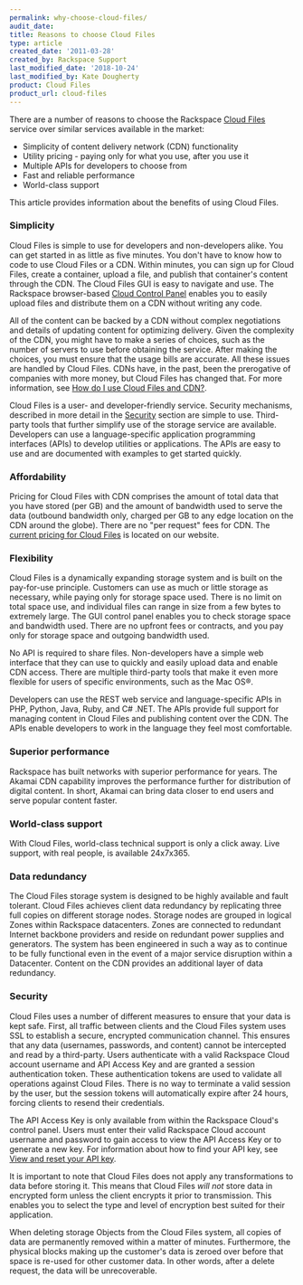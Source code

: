 ```yaml
---
permalink: why-choose-cloud-files/
audit_date:
title: Reasons to choose Cloud Files
type: article
created_date: '2011-03-28'
created_by: Rackspace Support
last_modified_date: '2018-10-24'
last_modified_by: Kate Dougherty
product: Cloud Files
product_url: cloud-files
---
```


There are a number of reasons to choose the Rackspace [Cloud
Files](https://www.rackspace.com/cloud/files) service over similar services
available in the market:

- Simplicity of content delivery network (CDN) functionality
- Utility pricing - paying only for what you use, after you use it
- Multiple APIs for developers to choose from
- Fast and reliable performance
- World-class support

This article provides information about the benefits of using Cloud
Files.

### Simplicity

Cloud Files is simple to use for developers and non-developers alike. You can get started in as little as five minutes. You don't have to know how to code to use Cloud Files or a CDN. Within minutes, you can sign up for Cloud Files, create a container, upload a file, and publish that container's content through the CDN. The Cloud Files GUI is easy to navigate and use. The Rackspace browser-based [Cloud Control Panel](https://login.rackspace.com/) enables you to easily upload files and distribute them on a CDN without writing any code.

All of the content can be backed by a CDN without complex negotiations and details of updating content for optimizing delivery. Given the complexity of the CDN, you might have to make a series of choices, such as the number of servers to use before obtaining the service. After making the choices, you must ensure that the usage bills are accurate. All these issues are handled by Cloud Files. CDNs have, in the past, been the prerogative of companies with more money, but Cloud Files has changed that. For more information, see [How do I use Cloud Files and CDN?](/how-to/getting-started-with-cloud-files-and-cdn).

Cloud Files is a user- and developer-friendly service. Security mechanisms, described in more detail in the [Security](/how-to/why-choose-cloud-files) section are simple to use. Third-party tools that further simplify use of the storage service are available. Developers can use a language-specific application programming interfaces (APIs) to develop utilities or applications. The APIs are easy to use and are documented with examples to get started quickly.

### Affordability

Pricing for Cloud Files with CDN comprises the amount of total data that you have stored (per GB) and the amount of bandwidth used to serve the data (outbound bandwidth only, charged per GB to any edge location on the CDN around the globe). There are no "per request" fees for CDN. The [current pricing for Cloud Files](https://www.rackspace.com/cloud/cloud_hosting_products/files/pricing/) is located on our website.

### Flexibility

Cloud Files is a dynamically expanding storage system and is built on the pay-for-use principle. Customers can use as much or little storage as necessary, while paying only for storage space used. There is no limit on total space use, and individual files can range in size from a few bytes to extremely large. The GUI control panel enables you to check storage space and bandwidth used. There are no upfront fees or contracts, and you pay only for storage space and outgoing bandwidth used.

No API is required to share files. Non-developers have a simple web interface that they can use to quickly and easily upload data and enable CDN access. There are multiple third-party tools that make it even more flexible for users of specific environments, such as the Mac OS&reg;.

Developers can use the REST web service and language-specific APIs in PHP, Python, Java, Ruby, and C# .NET. The APIs provide full support for managing content in Cloud Files and publishing content over the CDN. The APIs enable developers to work in the language they feel most comfortable.

### Superior performance

Rackspace has built networks with superior performance for years. The Akamai CDN capability improves the performance further for distribution of digital content. In short, Akamai can bring data closer to end users and serve popular content faster.

### World-class support

With Cloud Files, world-class technical support is only a click away. Live support, with real people, is available 24x7x365.

### Data redundancy

The Cloud Files storage system is designed to be highly available and fault tolerant. Cloud Files achieves client data redundancy by replicating three full copies on different storage nodes. Storage nodes are grouped in logical Zones within Rackspace datacenters. Zones are connected to redundant Internet backbone providers and reside on redundant power supplies and generators. The system has been engineered in such a way as to continue to be fully functional even in the event of a major service disruption within a Datacenter. Content on the CDN provides an additional layer of data redundancy.

### Security

Cloud Files uses a number of different measures to ensure that your data is kept safe. First, all traffic between clients and the Cloud Files system uses SSL to establish a secure, encrypted communication channel. This ensures that any data (usernames, passwords, and content) cannot be intercepted and read by a third-party. Users authenticate with a valid Rackspace Cloud account username and API Access Key and are granted a session authentication token. These authentication tokens are used to validate all operations against Cloud Files. There is no way to terminate a valid session by the user, but the session tokens will automatically expire after 24 hours, forcing clients to resend their credentials.

The API Access Key is only available from within the Rackspace Cloud's control panel. Users must enter their valid Rackspace Cloud account username and password to gain access to view the API Access Key or to generate a new key. For information about how to find your API key, see [View and reset your API key](/how-to/view-and-reset-your-api-key).

It is important to note that Cloud Files does not apply any transformations to data before storing it. This means that Cloud Files *will not* store data in encrypted form unless the client encrypts it prior to transmission. This enables you to select the type and level of encryption best suited for their application.

When deleting storage Objects from the Cloud Files system, all copies of data are permanently removed within a matter of minutes. Furthermore, the physical blocks making up the customer's data is zeroed over before that space is re-used for other customer data. In other words, after a delete request, the data will be unrecoverable.
